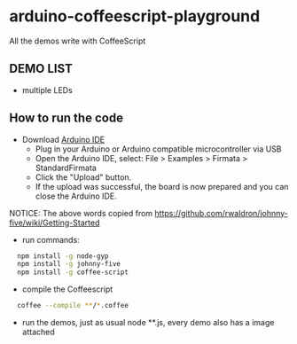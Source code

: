 arduino-coffeescript-playground
===============================

All the demos write with CoffeeScript

## DEMO LIST

 * multiple LEDs


## How to run the code

 - Download [Arduino IDE](http://arduino.cc/en/main/software)
     - Plug in your Arduino or Arduino compatible microcontroller via USB
     - Open the Arduino IDE, select: File > Examples > Firmata > StandardFirmata
     - Click the "Upload" button.
     - If the upload was successful, the board is now prepared and you can close the Arduino IDE.

  NOTICE: The above words copied from <https://github.com/rwaldron/johnny-five/wiki/Getting-Started>

 -  run commands:
  ```bash
    npm install -g node-gyp
    npm install -g johnny-five
    npm install -g coffee-script

  ```
 - compile the Coffeescript

  ```bash
    coffee --compile **/*.coffee
  ```
 - run the demos, just as usual node **.js, every demo also has a image attached

